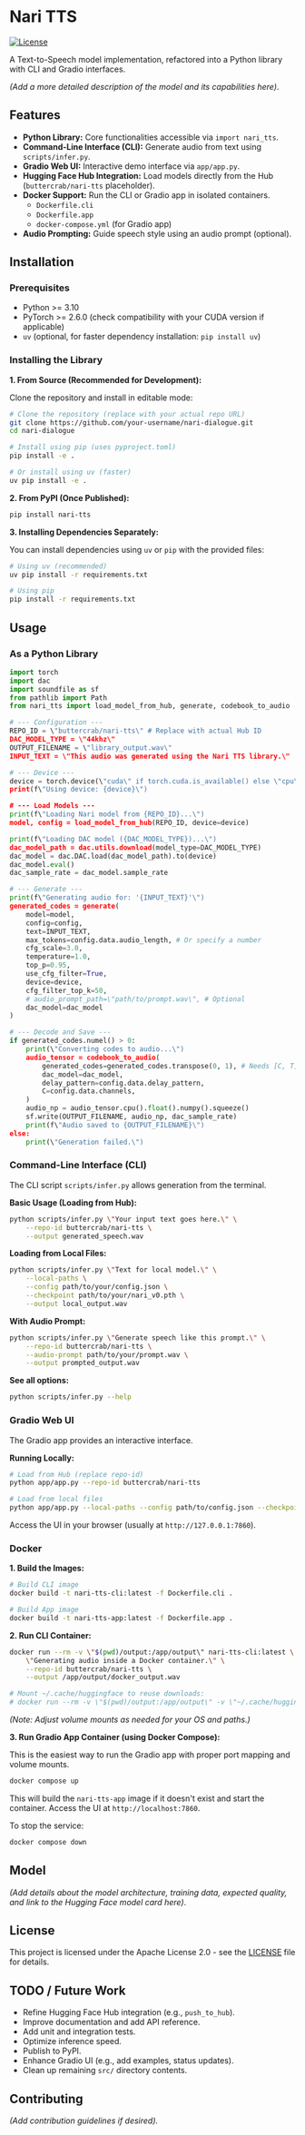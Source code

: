 # Nari TTS

[![License](https://img.shields.io/badge/License-Apache_2.0-blue.svg)](LICENSE)
<!-- Add other badges here: PyPI version, Hugging Face model, etc. -->

A Text-to-Speech model implementation, refactored into a Python library with CLI and Gradio interfaces.

_(Add a more detailed description of the model and its capabilities here)_.

## Features

*   **Python Library:** Core functionalities accessible via `import nari_tts`.
*   **Command-Line Interface (CLI):** Generate audio from text using `scripts/infer.py`.
*   **Gradio Web UI:** Interactive demo interface via `app/app.py`.
*   **Hugging Face Hub Integration:** Load models directly from the Hub (`buttercrab/nari-tts` placeholder).
*   **Docker Support:** Run the CLI or Gradio app in isolated containers.
    *   `Dockerfile.cli`
    *   `Dockerfile.app`
    *   `docker-compose.yml` (for Gradio app)
*   **Audio Prompting:** Guide speech style using an audio prompt (optional).

## Installation

### Prerequisites

*   Python >= 3.10
*   PyTorch >= 2.6.0 (check compatibility with your CUDA version if applicable)
*   `uv` (optional, for faster dependency installation: `pip install uv`)

### Installing the Library

**1. From Source (Recommended for Development):**

Clone the repository and install in editable mode:

```bash
# Clone the repository (replace with your actual repo URL)
git clone https://github.com/your-username/nari-dialogue.git
cd nari-dialogue

# Install using pip (uses pyproject.toml)
pip install -e .

# Or install using uv (faster)
uv pip install -e .
```

**2. From PyPI (Once Published):**

```bash
pip install nari-tts
```

**3. Installing Dependencies Separately:**

You can install dependencies using `uv` or `pip` with the provided files:

```bash
# Using uv (recommended)
uv pip install -r requirements.txt

# Using pip
pip install -r requirements.txt
```

## Usage

### As a Python Library

```python
import torch
import dac
import soundfile as sf
from pathlib import Path
from nari_tts import load_model_from_hub, generate, codebook_to_audio

# --- Configuration ---
REPO_ID = \"buttercrab/nari-tts\" # Replace with actual Hub ID
DAC_MODEL_TYPE = \"44khz\"
OUTPUT_FILENAME = \"library_output.wav\"
INPUT_TEXT = \"This audio was generated using the Nari TTS library.\"

# --- Device ---
device = torch.device(\"cuda\" if torch.cuda.is_available() else \"cpu\")
print(f\"Using device: {device}\")

# --- Load Models ---
print(f\"Loading Nari model from {REPO_ID}...\")
model, config = load_model_from_hub(REPO_ID, device=device)

print(f\"Loading DAC model ({DAC_MODEL_TYPE})...\")
dac_model_path = dac.utils.download(model_type=DAC_MODEL_TYPE)
dac_model = dac.DAC.load(dac_model_path).to(device)
dac_model.eval()
dac_sample_rate = dac_model.sample_rate

# --- Generate --- 
print(f\"Generating audio for: '{INPUT_TEXT}'\")
generated_codes = generate(
    model=model,
    config=config,
    text=INPUT_TEXT,
    max_tokens=config.data.audio_length, # Or specify a number
    cfg_scale=3.0,
    temperature=1.0,
    top_p=0.95,
    use_cfg_filter=True,
    device=device,
    cfg_filter_top_k=50,
    # audio_prompt_path=\"path/to/prompt.wav\", # Optional
    dac_model=dac_model
)

# --- Decode and Save ---
if generated_codes.numel() > 0:
    print(\"Converting codes to audio...\")
    audio_tensor = codebook_to_audio(
        generated_codes=generated_codes.transpose(0, 1), # Needs [C, T]
        dac_model=dac_model,
        delay_pattern=config.data.delay_pattern,
        C=config.data.channels,
    )
    audio_np = audio_tensor.cpu().float().numpy().squeeze()
    sf.write(OUTPUT_FILENAME, audio_np, dac_sample_rate)
    print(f\"Audio saved to {OUTPUT_FILENAME}\")
else:
    print(\"Generation failed.\")

```

### Command-Line Interface (CLI)

The CLI script `scripts/infer.py` allows generation from the terminal.

**Basic Usage (Loading from Hub):**

```bash
python scripts/infer.py \"Your input text goes here.\" \
    --repo-id buttercrab/nari-tts \
    --output generated_speech.wav
```

**Loading from Local Files:**

```bash
python scripts/infer.py \"Text for local model.\" \
    --local-paths \
    --config path/to/your/config.json \
    --checkpoint path/to/your/nari_v0.pth \
    --output local_output.wav
```

**With Audio Prompt:**

```bash
python scripts/infer.py \"Generate speech like this prompt.\" \
    --repo-id buttercrab/nari-tts \
    --audio-prompt path/to/your/prompt.wav \
    --output prompted_output.wav
```

**See all options:**

```bash
python scripts/infer.py --help
```

### Gradio Web UI

The Gradio app provides an interactive interface.

**Running Locally:**

```bash
# Load from Hub (replace repo-id)
python app/app.py --repo-id buttercrab/nari-tts

# Load from local files
python app/app.py --local-paths --config path/to/config.json --checkpoint path/to/checkpoint.pth
```

Access the UI in your browser (usually at `http://127.0.0.1:7860`).

### Docker

**1. Build the Images:**

```bash
# Build CLI image
docker build -t nari-tts-cli:latest -f Dockerfile.cli .

# Build App image
docker build -t nari-tts-app:latest -f Dockerfile.app .
```

**2. Run CLI Container:**

```bash
docker run --rm -v \"$(pwd)/output:/app/output\" nari-tts-cli:latest \
    \"Generating audio inside a Docker container.\" \
    --repo-id buttercrab/nari-tts \
    --output /app/output/docker_output.wav

# Mount ~/.cache/huggingface to reuse downloads:
# docker run --rm -v \"$(pwd)/output:/app/output\" -v \"~/.cache/huggingface:/root/.cache/huggingface\" nari-tts-cli:latest ...
```
*(Note: Adjust volume mounts as needed for your OS and paths.)*

**3. Run Gradio App Container (using Docker Compose):**

This is the easiest way to run the Gradio app with proper port mapping and volume mounts.

```bash
docker compose up
```

This will build the `nari-tts-app` image if it doesn't exist and start the container.
Access the UI at `http://localhost:7860`.

To stop the service:

```bash
docker compose down
```

## Model

_(Add details about the model architecture, training data, expected quality, and link to the Hugging Face model card here)_.

## License

This project is licensed under the Apache License 2.0 - see the [LICENSE](LICENSE) file for details.

## TODO / Future Work

*   Refine Hugging Face Hub integration (e.g., `push_to_hub`).
*   Improve documentation and add API reference.
*   Add unit and integration tests.
*   Optimize inference speed.
*   Publish to PyPI.
*   Enhance Gradio UI (e.g., add examples, status updates).
*   Clean up remaining `src/` directory contents.

## Contributing

_(Add contribution guidelines if desired)._
